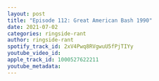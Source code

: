 ```yaml
---
layout: post
title: "Episode 112: Great American Bash 1990"
date: 2021-07-02
categories: ringside-rant
author: ringside-rant
spotify_track_id: 2xV4Pwq8RVgwuU5fPjTIYy
youtube_video_id: 
apple_track_id: 1000527622211
youtube_metadata: 
---
```

